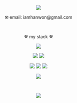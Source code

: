 <p align="center">
<img src="https://capsule-render.vercel.app/api?type=waving&color=FFB16C&height=200&section=header&text=vella-hub&fontSize=50&fontColor=fff&fontAlignY=37" />
</p>

<p align="center">✉︎ email: iamhanwon@gmail.com</p>

<br/>

<p align="center">⚒️ my stack ⚒️</p>
<p align="center">
 <img src="https://img.shields.io/badge/JavaScript-F7DF1E?style=flat-square&logo=JavaScript&logoColor=black"/>
</p>
<p align="center">
 <img src="https://img.shields.io/badge/HTML5-E34F26?style=flat-square&logo=HTML5&logoColor=white"/>
 <img src="https://img.shields.io/badge/CSS3-1572B6?style=flat-square&logo=CSS3&logoColor=white"/>
</p>
<p align="center">
  <img src="https://img.shields.io/badge/React-61DAFB?style=flat-square&logo=React&logoColor=black"/>
  <img src="https://img.shields.io/badge/Java-007396?style=flat-square&logo=Java&logoColor=white"/>
  <img src="https://img.shields.io/badge/Spring-6DB33F?style=flat-square&logo=Spring&logoColor=white"/>
</p>  
<p align="center">
 <img src="https://img.shields.io/badge/Oracle-F80000?style=flat-square&logo=Oracle&logoColor=white"/>
</p>
<br/>

<p align="center">
<img src="https://capsule-render.vercel.app/api?section=footer&type=waving&color=FFB16C" />
</p>
